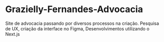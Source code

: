 # Grazielly-Fernandes-Advocacia
Site de advocacia passando por diversos processos na criação. Pesquisa de UX, criação da interface no Figma, Desenvolvimentos utilizando o Next.js
